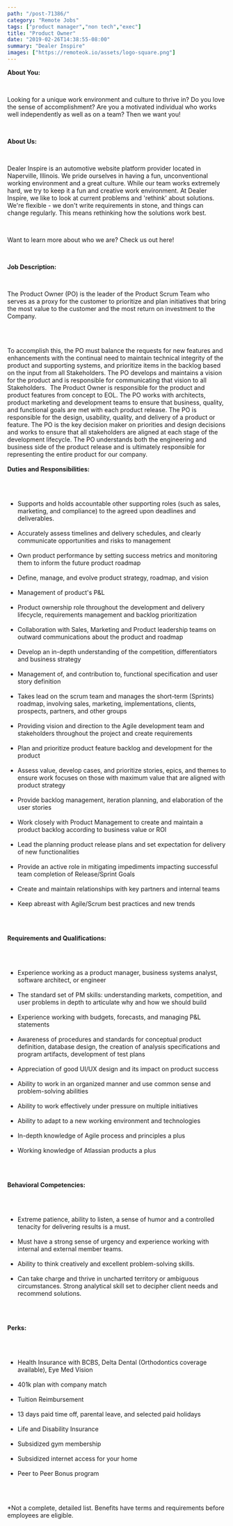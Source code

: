 ```yaml
---
path: "/post-71386/"
category: "Remote Jobs"
tags: ["product manager","non tech","exec"]
title: "Product Owner"
date: "2019-02-26T14:38:55-08:00"
summary: "Dealer Inspire"
images: ["https://remoteok.io/assets/logo-square.png"]
---
```


<p><strong>About You:</strong></p><br /><p>Looking for a unique work environment and culture to thrive in? Do you love the sense of accomplishment? Are you a motivated individual who works well independently as well as on a team? Then we want you!</p><br /><p><strong>About Us:</strong></p><br /><p>Dealer Inspire is an automotive website platform provider located in Naperville, Illinois. We pride ourselves in having a fun, unconventional working environment and a great culture. While our team works extremely hard, we try to keep it a fun and creative work environment. At Dealer Inspire, we like to look at current problems and 'rethink' about solutions. We're flexible - we don't write requirements in stone, and things can change regularly. This means rethinking how the solutions work best.&nbsp;</p><br /><p>Want to learn more about who we are? Check us out here!</p><br /><p><strong>Job Description:</strong></p><br /><p>The Product Owner (PO) is the leader of the Product Scrum Team who serves as a proxy for the customer to prioritize and plan initiatives that bring the most value to the customer and the most return on investment to the Company.</p><br /><p><br>To accomplish this, the PO must balance the requests for new features and enhancements with the continual need to maintain technical integrity of the product and supporting systems, and prioritize items in the backlog based on the input from all Stakeholders. The PO develops and maintains a vision for the product and is responsible for communicating that vision to all Stakeholders. &nbsp;The Product Owner is responsible for the product and product features from concept to EOL. The PO works with architects, product marketing and development teams to ensure that business, quality, and functional goals are met with each product release. The PO is responsible for the design, usability, quality, and delivery of a product or feature. The PO is the key decision maker on priorities and design decisions and works to ensure that all stakeholders are aligned at each stage of the development lifecycle. The PO understands both the engineering and business side of the product release and is ultimately responsible for representing the entire product for our company.<br><br><strong>Duties and Responsibilities:</strong></p><br /><ul><br /><li>Supports and holds accountable other supporting roles (such as sales, marketing, and compliance) to the agreed upon deadlines and deliverables.</li><br /><li>Accurately assess timelines and delivery schedules, and clearly communicate opportunities and risks to management</li><br /><li>Own product performance by setting success metrics and monitoring them to inform the future product roadmap</li><br /><li>Define, manage, and evolve product strategy, roadmap, and vision</li><br /><li>Management of product's P&amp;L</li><br /><li>Product ownership role throughout the development and delivery lifecycle, requirements management and backlog prioritization</li><br /><li>Collaboration with Sales, Marketing and Product leadership teams on outward communications about the product and roadmap</li><br /><li>Develop an in-depth understanding of the competition, differentiators and business strategy</li><br /><li>Management of, and contribution to, functional specification and user story definition</li><br /><li>Takes lead on the scrum team and manages the short-term (Sprints) roadmap, involving sales, marketing, implementations, clients, prospects, partners, and other groups</li><br /><li>Providing vision and direction to the Agile development team and stakeholders throughout the project and create requirements</li><br /><li>Plan and prioritize product feature backlog and development for the product</li><br /><li>Assess value, develop cases, and prioritize stories, epics, and themes to ensure work focuses on those with maximum value that are aligned with product strategy</li><br /><li>Provide backlog management, iteration planning, and elaboration of the user stories</li><br /><li>Work closely with Product Management to create and maintain a product backlog according to business value or ROI</li><br /><li>Lead the planning product release plans and set expectation for delivery of new functionalities</li><br /><li>Provide an active role in mitigating impediments impacting successful team completion of Release/Sprint Goals</li><br /><li>Create and maintain relationships with key partners and internal teams</li><br /><li>Keep abreast with Agile/Scrum best practices and new trends</li><br /></ul><br /><p><strong>Requirements and Qualifications:</strong></p><br /><ul><br /><li>Experience working as a product manager, business systems analyst, software architect, or engineer</li><br /><li>The standard set of PM skills: understanding markets, competition, and user problems in depth to articulate why and how we should build</li><br /><li>Experience working with budgets, forecasts, and managing P&amp;L statements</li><br /><li>Awareness of procedures and standards for conceptual product definition, database design, the creation of analysis specifications and program artifacts, development of test plans</li><br /><li>Appreciation of good UI/UX design and its impact on product success</li><br /><li>Ability to work in an organized manner and use common sense and problem-solving abilities</li><br /><li>Ability to work effectively under pressure on multiple initiatives</li><br /><li>Ability to adapt to a new working environment and technologies</li><br /><li>In-depth knowledge of Agile process and principles a plus</li><br /><li>Working knowledge of Atlassian products a plus</li><br /></ul><br /><p><strong>Behavioral Competencies:</strong></p><br /><ul><br /><li>Extreme patience, ability to listen, a sense of humor and a controlled tenacity for delivering results is a must.</li><br /><li>Must have a strong sense of urgency and experience working with internal and external member teams.</li><br /><li>Ability to think creatively and excellent problem-solving skills.</li><br /><li>Can take charge and thrive in uncharted territory or ambiguous circumstances. Strong analytical skill set to decipher client needs and recommend solutions.</li><br /></ul><br /><p><strong>Perks:</strong></p><br /><ul><br /><li>Health Insurance with BCBS, Delta Dental (Orthodontics coverage available), Eye Med Vision</li><br /><li>401k plan with company match</li><br /><li>Tuition Reimbursement</li><br /><li>13 days paid time off, parental leave, and selected paid holidays</li><br /><li>Life and Disability Insurance</li><br /><li>Subsidized gym membership</li><br /><li>Subsidized internet access for your home</li><br /><li>Peer to Peer Bonus program</li><br /></ul><br /><p>*Not a complete, detailed list. Benefits have terms and requirements before employees are eligible.</p>
